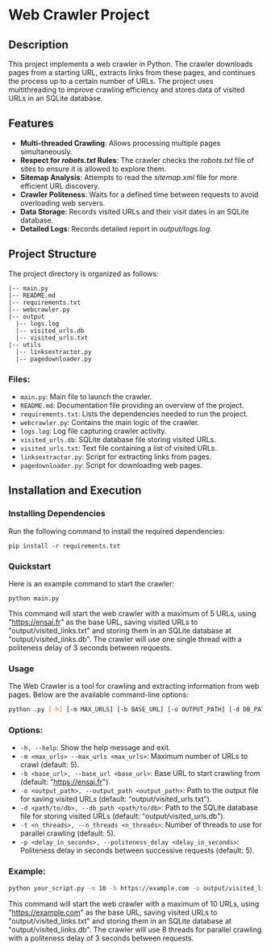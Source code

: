 # Web Crawler Project

## Description
This project implements a web crawler in Python. The crawler downloads pages from a starting URL, extracts links from these pages, and continues the process up to a certain number of URLs. The project uses multithreading to improve crawling efficiency and stores data of visited URLs in an SQLite database.

## Features
- **Multi-threaded Crawling**: Allows processing multiple pages simultaneously.
- **Respect for _robots.txt_ Rules**: The crawler checks the _robots.txt_ file of sites to ensure it is allowed to explore them.
- **Sitemap Analysis**: Attempts to read the _sitemap.xml_ file for more efficient URL discovery.
- **Crawler Politeness**: Waits for a defined time between requests to avoid overloading web servers.
- **Data Storage**: Records visited URLs and their visit dates in an SQLite database.
- **Detailed Logs**: Records detailed report in _output/logs.log_.

## Project Structure
The project directory is organized as follows:

```
|-- main.py
|-- README.md
|-- requirements.txt
|-- webcrawler.py
|-- output
  |-- logs.log
  |-- visited_urls.db
  |-- visited_urls.txt
|-- utils
  |-- linksextractor.py
  |-- pagedownloader.py
```

### Files:

- `main.py`: Main file to launch the crawler.
- `README.md`: Documentation file providing an overview of the project.
- `requirements.txt`: Lists the dependencies needed to run the project.
- `webcrawler.py`: Contains the main logic of the crawler.
- `logs.log`: Log file capturing crawler activity.
- `visited_urls.db`: SQLite database file storing visited URLs.
- `visited_urls.txt`: Text file containing a list of visited URLs.
- `linksextractor.py`: Script for extracting links from pages.
- `pagedownloader.py`: Script for downloading web pages.

## Installation and Execution

### Installing Dependencies
Run the following command to install the required dependencies:
```
pip install -r requirements.txt
```

### Quickstart
Here is an example command to start the crawler:

```
python main.py
```

This command will start the web crawler with a maximum of 5 URLs, using "https://ensai.fr" as the base URL, saving visited URLs to "output/visited_links.txt" and storing them in an SQLite database at "output/visited_links.db". The crawler will use one single thread with a politeness delay of 3 seconds between requests.

### Usage
The Web Crawler is a tool for crawling and extracting information from web pages. Below are the available command-line options:

```bash
python .py [-h] [-m MAX_URLS] [-b BASE_URL] [-o OUTPUT_PATH] [-d DB_PATH] [-t N_THREADS] [-p POLITENESS_DELAY]

```

### Options:
- `-h, --help`: Show the help message and exit.
- `-m <max_urls> --max_urls <max_urls>`: Maximum number of URLs to crawl (default: 5).
- `-b <base_url>, --base_url <base_url>`: Base URL to start crawling from (default: "https://ensai.fr").
- `-o <output_path>, --output_path <output_path>`: Path to the output file for saving visited URLs (default: "output/visited_urls.txt").
- `-d <path/to/db>, --db_path <path/to/db>`: Path to the SQLite database file for storing visited URLs (default: "output/visited_urls.db").
- `-t <n_threads>, --n_threads <n_threads>`: Number of threads to use for parallel crawling (default: 5).
- `-p <delay_in_seconds>, --politeness_delay <delay_in_seconds>`: Politeness delay in seconds between successive requests (default: 5).

### Example:

```bash
python your_script.py -m 10 -b https://example.com -o output/visited_links.txt -d output/visited_links.db -t 8 -p 3
```

This command will start the web crawler with a maximum of 10 URLs, using "https://example.com" as the base URL, saving visited URLs to "output/visited_links.txt" and storing them in an SQLite database at "output/visited_links.db". The crawler will use 8 threads for parallel crawling with a politeness delay of 3 seconds between requests.